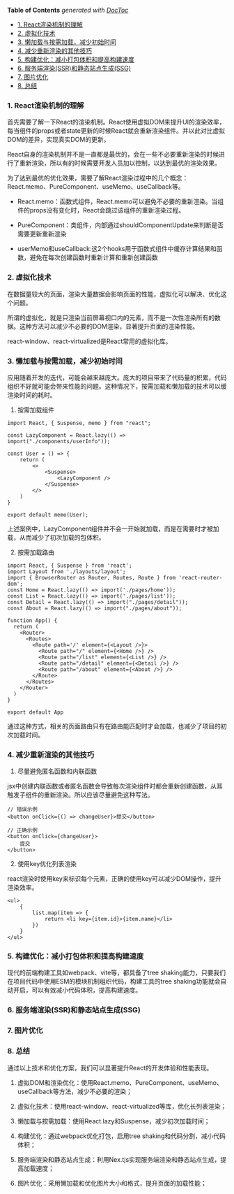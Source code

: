 <!-- START doctoc generated TOC please keep comment here to allow auto update -->
<!-- DON'T EDIT THIS SECTION, INSTEAD RE-RUN doctoc TO UPDATE -->
**Table of Contents**  *generated with [DocToc](https://github.com/thlorenz/doctoc)*

- [1. React渲染机制的理解](#1-react%E6%B8%B2%E6%9F%93%E6%9C%BA%E5%88%B6%E7%9A%84%E7%90%86%E8%A7%A3)
- [2. 虚拟化技术](#2-%E8%99%9A%E6%8B%9F%E5%8C%96%E6%8A%80%E6%9C%AF)
- [3. 懒加载与按需加载，减少初始时间](#3-%E6%87%92%E5%8A%A0%E8%BD%BD%E4%B8%8E%E6%8C%89%E9%9C%80%E5%8A%A0%E8%BD%BD%E5%87%8F%E5%B0%91%E5%88%9D%E5%A7%8B%E6%97%B6%E9%97%B4)
- [4. 减少重新渲染的其他技巧](#4-%E5%87%8F%E5%B0%91%E9%87%8D%E6%96%B0%E6%B8%B2%E6%9F%93%E7%9A%84%E5%85%B6%E4%BB%96%E6%8A%80%E5%B7%A7)
- [5. 构建优化：减小打包体积和提高构建速度](#5-%E6%9E%84%E5%BB%BA%E4%BC%98%E5%8C%96%E5%87%8F%E5%B0%8F%E6%89%93%E5%8C%85%E4%BD%93%E7%A7%AF%E5%92%8C%E6%8F%90%E9%AB%98%E6%9E%84%E5%BB%BA%E9%80%9F%E5%BA%A6)
- [6. 服务端渲染(SSR)和静态站点生成(SSG)](#6-%E6%9C%8D%E5%8A%A1%E7%AB%AF%E6%B8%B2%E6%9F%93ssr%E5%92%8C%E9%9D%99%E6%80%81%E7%AB%99%E7%82%B9%E7%94%9F%E6%88%90ssg)
- [7. 图片优化](#7-%E5%9B%BE%E7%89%87%E4%BC%98%E5%8C%96)
- [8. 总结](#8-%E6%80%BB%E7%BB%93)

<!-- END doctoc generated TOC please keep comment here to allow auto update -->

### 1. React渲染机制的理解

首先需要了解一下React的渲染机制。React使用虚拟DOM来提升UI的渲染效率，每当组件的props或者state更新的时候React就会重新渲染组件。并以此对比虚拟DOM的差异，实现真实DOM的更新。

React自身的渲染机制并不是一直都是最优的，会在一些不必要重新渲染的时候进行了重新渲染，所以有的时候需要开发人员加以控制，以达到最优的渲染效果。

为了达到最优的优化效果，需要了解React渲染过程中的几个概念：React.memo、PureComponent、useMemo、useCallback等。

- React.memo：函数式组件，React.memo可以避免不必要的重新渲染。当组件的props没有变化时，React会跳过该组件的重新渲染过程。

- PureComponent：类组件，内部通过shouldComponentUpdate来判断是否需要更新重新渲染

- userMemo和useCallback:这2个hooks用于函数式组件中缓存计算结果和函数，避免在每次创建函数时重新计算和重新创建函数

### 2. 虚拟化技术

在数据量较大的页面，渲染大量数据会影响页面的性能，虚拟化可以解决、优化这个问题。

所谓的虚拟化，就是只渲染当前屏幕视口内的元素，而不是一次性渲染所有的数据。这种方法可以减少不必要的DOM渲染，显著提升页面的渲染性能。

react-window、react-virtualized是React常用的虚拟化库。

### 3. 懒加载与按需加载，减少初始时间

应用随着开发的迭代，可能会越来越庞大。庞大的项目带来了代码量的积累，代码组织不好就可能会带来性能的问题。这种情况下，按需加载和懒加载的技术可以缓渲染时间的耗时。

1. 按需加载组件

```tsx
import React, { Suspense, memo } from "react";

const LazyComponent = React.lazy(() => import("./components/userInfo"));

const User = () => {
    return (
        <>
            <Suspense>
                <LazyComponent />
            </Suspense>
        </>
    )
}

export default memo(User);
```

上述案例中，LazyComponent组件并不会一开始就加载，而是在需要时才被加载，从而减少了初次加载的包体积。

2. 按需加载路由

```tsx
import React, { Suspense } from 'react';
import Layout from './layouts/layout';
import { BrowserRouter as Router, Routes, Route } from 'react-router-dom';
const Home = React.lazy(() => import('./pages/home'));
const List = React.lazy(() => import('./pages/list'));
const Detail = React.lazy(() => import("./pages/detail"));
const About = React.lazy(() => import("./pages/about"));

function App() {
  return (
    <Router>
      <Routes>
        <Route path='/' element={<Layout />}>
          <Route path="/" element={<Home />} />
          <Route path="/list" element={<List />} />
          <Route path="/detail" element={<Detail />} />
          <Route path="/about" element={<About />} />
        </Route>
      </Routes>
    </Router>
  )
}

export default App
```

通过这种方式，相关的页面路由只有在路由能匹配时才会加载，也减少了项目的初次加载时间。

### 4. 减少重新渲染的其他技巧

1. 尽量避免匿名函数和内联函数

jsx中创建内联函数或者匿名函数会导致每次渲染组件时都会重新创建函数，从耳触发子组件的重新渲染。所以应该尽量避免这种写法。

```tsx
// 错误示例
<button onClick={() => changeUser}>提交</button>
```

```tsx
// 正确示例
<button onClick={changeUser}>
    提交
</button>
```

2. 使用key优化列表渲染

react渲染时使用key来标识每个元素，正确的使用key可以减少DOM操作，提升渲染效率。

```tsx
<ul>
    {
        list.map(item => {
            return <li key={item.id}>{item.name}</li>
        })
    }
</ul>
```

### 5. 构建优化：减小打包体积和提高构建速度

现代的前端构建工具如webpack、vite等，都具备了tree shaking能力，只要我们在项目代码中使用ESM的模块机制组织代码，构建工具的tree shaking功能就会自动开启，可以有效减小代码体积，提高构建速度。

### 6. 服务端渲染(SSR)和静态站点生成(SSG)

### 7. 图片优化

### 8. 总结

通过以上技术和优化方案，我们可以显著提升React的开发体验和性能表现。

1. 虚拟DOM和渲染优化：使用React.memo、PureComponent、useMemo、useCallback等方法，减少不必要的渲染；

2. 虚拟化技术：使用react-window、react-virtualized等库，优化长列表渲染；

3. 懒加载与按需加载：使用React.lazy和Suspense，减少初次加载时间；

4. 构建优化：通过webpack优化打包，启用tree shaking和代码分割，减小代码体积；

5. 服务端渲染和静态站点生成：利用Nex.tjs实现服务端渲染和静态站点生成，提高加载速度；

6. 图片优化：采用懒加载和优化图片大小和格式，提升页面的加载性能；